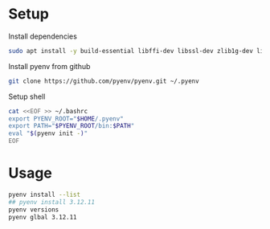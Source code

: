 # Setup

Install dependencies
```sh
sudo apt install -y build-essential libffi-dev libssl-dev zlib1g-dev liblzma-dev libbz2-dev libreadline-dev libsqlite3-dev
```
Install pyenv from github
```sh
git clone https://github.com/pyenv/pyenv.git ~/.pyenv
```

Setup shell
```sh
cat <<EOF >> ~/.bashrc
export PYENV_ROOT="$HOME/.pyenv"
export PATH="$PYENV_ROOT/bin:$PATH"
eval "$(pyenv init -)"
EOF
```

# Usage

```sh
pyenv install --list
## pyenv install 3.12.11
pyenv versions
pyenv glbal 3.12.11
```